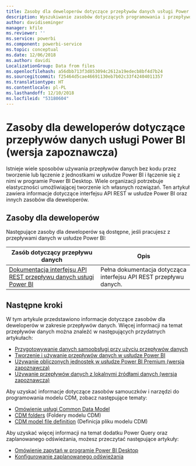 ```yaml
---
title: Zasoby dla deweloperów dotyczące przepływów danych usługi Power BI (wersja zapoznawcza)
description: Wyszukiwanie zasobów dotyczących programowania i przepływów danych usługi Power BI
author: davidiseminger
manager: kfile
ms.reviewer: ''
ms.service: powerbi
ms.component: powerbi-service
ms.topic: conceptual
ms.date: 12/06/2018
ms.author: davidi
LocalizationGroup: Data from files
ms.openlocfilehash: a56dbb713f3d853094c2612a19edecb8bf4d7b24
ms.sourcegitcommit: f25464d5cae46691130eb7b02c33f42404011357
ms.translationtype: HT
ms.contentlocale: pl-PL
ms.lasthandoff: 12/10/2018
ms.locfileid: "53180604"
---
```

# <a name="developer-resources-for-power-bi-dataflows-preview"></a>Zasoby dla deweloperów dotyczące przepływów danych usługi Power BI (wersja zapoznawcza)

Istnieje wiele sposobów używania przepływów danych bez kodu przez tworzenie lub łączenie z jednostkami w usłudze Power BI i łączenie się z nimi w programie Power BI Desktop. Wiele organizacji potrzebuje elastyczności umożliwiającej tworzenie ich własnych rozwiązań. Ten artykuł zawiera informacje dotyczące interfejsu API REST w usłudze Power BI oraz innych zasobów dla deweloperów.


## <a name="developer-resources"></a>Zasoby dla deweloperów

Następujące zasoby dla deweloperów są dostępne, jeśli pracujesz z przepływami danych w usłudze Power BI:


| Zasób dotyczący przepływu danych | Opis |
| --- | --- |
| [Dokumentacja interfejsu API REST przepływu danych usługi Power BI](https://go.microsoft.com/fwlink/?linkid=2047629)    | Pełna dokumentacja dotycząca interfejsu API REST przepływu danych.|


## <a name="next-steps"></a>Następne kroki

W tym artykule przedstawiono informacje dotyczące zasobów dla deweloperów w zakresie przepływów danych. Więcej informacji na temat przepływów danych można znaleźć w następujących przydatnych artykułach:

* [Przygotowywanie danych samoobsługi przy użyciu przepływów danych](service-dataflows-overview.md)
* [Tworzenie i używanie przepływów danych w usłudze Power BI](service-dataflows-create-use.md)
* [Używanie obliczonych jednostek w usłudze Power BI Premium (wersja zapoznawcza)](service-dataflows-computed-entities-premium.md)
* [Używanie przepływów danych z lokalnymi źródłami danych (wersja zapoznawcza)](service-dataflows-on-premises-gateways.md)

Aby uzyskać informacje dotyczące zasobów samouczków i narzędzi do programowania modelu CDM, zobacz następujące tematy:
* [Omówienie usługi Common Data Model](https://docs.microsoft.com/powerapps/common-data-model/overview)
* [CDM folders](https://go.microsoft.com/fwlink/?linkid=2045304) (Foldery modelu CDM)
* [CDM model file definition](https://go.microsoft.com/fwlink/?linkid=2045521) (Definicja pliku modelu CDM)


Aby uzyskać więcej informacji na temat dodatku Power Query oraz zaplanowanego odświeżania, możesz przeczytać następujące artykuły:
* [Omówienie zapytań w programie Power BI Desktop](desktop-query-overview.md)
* [Konfigurowanie zaplanowanego odświeżania](refresh-scheduled-refresh.md)



